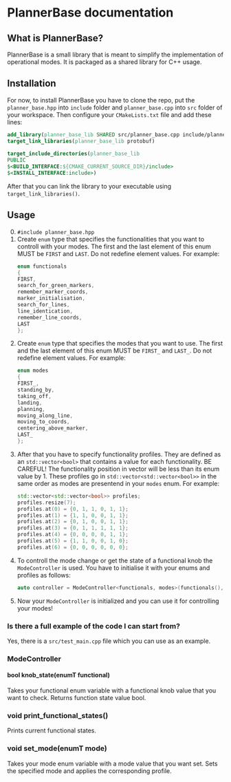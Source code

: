 # PlannerBase documentation

## What is PlannerBase?

PlannerBase is a small library that is meant to simplify the implementation of operational modes. It is packaged as a shared library for C++ usage.

## Installation

For now, to install PlannerBase you have to clone the repo, put the `planner_base.hpp` into `include` folder  and `planner_base.cpp` into `src` folder of your workspace. Then configure your `CMakeLists.txt` file and add these lines:

```CMake
add_library(planner_base_lib SHARED src/planner_base.cpp include/planner_base.hpp)
target_link_libraries(planner_base_lib protobuf)
  
target_include_directories(planner_base_lib
PUBLIC
$<BUILD_INTERFACE:${CMAKE_CURRENT_SOURCE_DIR}/include>
$<INSTALL_INTERFACE:include>)
```

After that you can link the library to your executable using `target_link_libraries()`.

## Usage
0. `#include planner_base.hpp`
1. Create `enum` type that specifies the functionalities that you want to controll with your modes. The first and the last element of this enum MUST be `FIRST` and `LAST`. Do not redefine element values. For example:
	```cpp
	enum functionals
	{
	FIRST,
	search_for_green_markers,
	remember_marker_coords,
	marker_initialisation,
	search_for_lines,
	line_identication,
	remember_line_coords,
	LAST
	};
	```
2. Create `enum` type that specifies the modes that you want to use. The first and the last element of this enum MUST be `FIRST_` and `LAST_`. Do not redefine element values. For example:
	```cpp
	enum modes
	{
	FIRST_,
	standing_by,
	taking_off,
	landing,
	planning,
	moving_along_line,
	moving_to_coords,
	centering_above_marker,
	LAST_
	};
	```
3. After that you have to specify functionality profiles. They are defined as an `std::vector<bool>` that contains a value for each functionality. BE CAREFUL! The functionality position in vector will be less than its enum value by 1. These profiles go in `std::vector<std::vector<bool>>` in the same order as modes are presentend in your `modes` enum. For example:
	```cpp
	std::vector<std::vector<bool>> profiles;
	profiles.resize(7);
	profiles.at(0) = {0, 1, 1, 0, 1, 1};
	profiles.at(1) = {1, 1, 0, 0, 1, 1};
	profiles.at(2) = {0, 1, 0, 0, 1, 1};
	profiles.at(3) = {0, 1, 1, 1, 1, 1};
	profiles.at(4) = {0, 0, 0, 0, 1, 1};
	profiles.at(5) = {1, 1, 0, 0, 1, 0};
	profiles.at(6) = {0, 0, 0, 0, 0, 0};
	```
4. To controll the mode change or get the state of a functional knob the `ModeController` is used. You have to initialise it with your enums and profiles as follows:
	```cpp
	auto controller = ModeController<functionals, modes>(functionals(), modes(), profiles);
	```
5. Now your `ModeController` is initialized and you can use it for controlling your modes!

### Is there a full example of the code I can start from?

Yes, there is a `src/test_main.cpp` file which you can use as an example.

### ModeController

#### bool knob_state(enumT functional)

Takes your functional enum variable with a functional knob value that you want to check. Returns function state value bool.

### void print_functional_states()

Prints current functional states.

### void set_mode(enumT mode)

Takes your mode enum variable with a mode value that you want set. Sets the specified mode and applies the corresponding profile.
